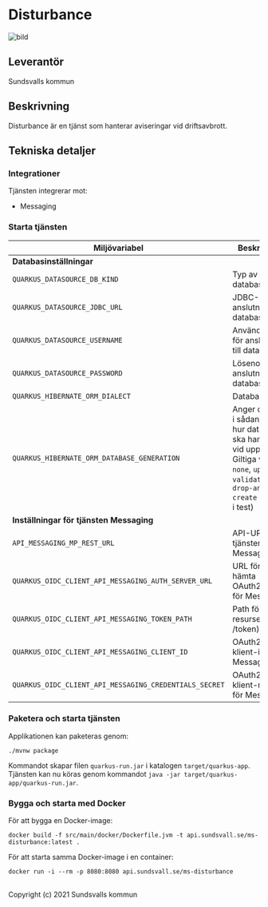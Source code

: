 # Disturbance
![bild](https://user-images.githubusercontent.com/75727533/158779900-6a9bc681-d85f-484b-9d37-726d7d1200e1.png)


## Leverantör

Sundsvalls kommun

## Beskrivning
Disturbance är en tjänst som hanterar aviseringar vid driftsavbrott.


## Tekniska detaljer

### Integrationer
Tjänsten integrerar mot:

* Messaging

### Starta tjänsten

|Miljövariabel|Beskrivning|
|---|---|
|**Databasinställningar**||
|`QUARKUS_DATASOURCE_DB_KIND`|Typ av databas|
|`QUARKUS_DATASOURCE_JDBC_URL`|JDBC-URL för anslutning till databas|
|`QUARKUS_DATASOURCE_USERNAME`|Användarnamn för anslutning till databas|
|`QUARKUS_DATASOURCE_PASSWORD`|Lösenord för anslutning till databas|
|`QUARKUS_HIBERNATE_ORM_DIALECT`|Databasdialekt|
|`QUARKUS_HIBERNATE_ORM_DATABASE_GENERATION`|Anger om, och i sådana fall hur databasen ska hanteras vid uppstart. Giltiga värden: `none`, `update`, `validate`, `drop-and-create` (endast i test)|
|**Inställningar för tjänsten Messaging**|
|`API_MESSAGING_MP_REST_URL`| API-URL till tjänsten Messaging|
|`QUARKUS_OIDC_CLIENT_API_MESSAGING_AUTH_SERVER_URL`| URL för att hämta OAuth2-token för Messaging|
|`QUARKUS_OIDC_CLIENT_API_MESSAGING_TOKEN_PATH`| Path för token resursen (t.ex. /token)|
|`QUARKUS_OIDC_CLIENT_API_MESSAGING_CLIENT_ID`| OAuth2-klient-id för Messaging |
|`QUARKUS_OIDC_CLIENT_API_MESSAGING_CREDENTIALS_SECRET`| OAuth2-klient-nyckel för Messaging |


### Paketera och starta tjänsten
Applikationen kan paketeras genom:

```
./mvnw package
```
Kommandot skapar filen `quarkus-run.jar` i katalogen `target/quarkus-app`. Tjänsten kan nu köras genom kommandot `java -jar target/quarkus-app/quarkus-run.jar`.

### Bygga och starta med Docker
För att bygga en Docker-image:

```
docker build -f src/main/docker/Dockerfile.jvm -t api.sundsvall.se/ms-disturbance:latest .
```

För att starta samma Docker-image i en container:

```
docker run -i --rm -p 8080:8080 api.sundsvall.se/ms-disturbance
```

## 
Copyright (c) 2021 Sundsvalls kommun
